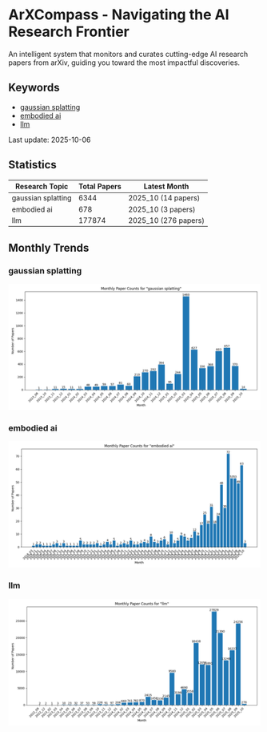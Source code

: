 # ArXCompass - Navigating the AI Research Frontier
An intelligent system that monitors and curates cutting-edge AI research papers from arXiv, guiding you toward the most impactful discoveries.

## Keywords

- [gaussian splatting](gaussian_splatting/)
- [embodied ai](embodied_ai/)
- [llm](llm/)

Last update: 2025-10-06

## Statistics

| Research Topic | Total Papers | Latest Month |
| --- | --- | --- |
| gaussian splatting | 6344 | 2025_10 (14 papers) |
| embodied ai | 678 | 2025_10 (3 papers) |
| llm | 177874 | 2025_10 (276 papers) |

## Monthly Trends

### gaussian splatting

![Monthly Paper Counts for gaussian splatting](gaussian_splatting/monthly_stats.png)

### embodied ai

![Monthly Paper Counts for embodied ai](embodied_ai/monthly_stats.png)

### llm

![Monthly Paper Counts for llm](llm/monthly_stats.png)

